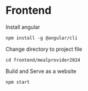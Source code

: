 # Frontend

Install angular

    npm install -g @angular/cli

Change directory to project file

    cd frontend/mealprovider2024

Build and Serve as a website

    npm start